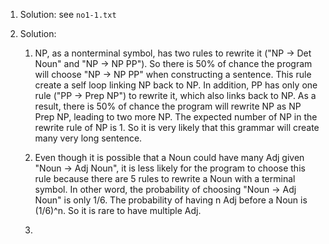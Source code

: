 1. Solution:
see `no1-1.txt`

2. Solution:
    1. NP, as a nonterminal symbol, has two rules to rewrite it ("NP -> Det
       Noun" and "NP -> NP PP"). So there is 50% of chance the program will
       choose "NP -> NP PP" when constructing a sentence. This rule create a
       self loop linking NP back to NP. In addition, PP has only one rule ("PP
       -> Prep NP") to rewrite it, which also links back to NP. As a result,
       there is 50% of chance the program will rewrite NP as NP Prep NP,
       leading to two more NP. The expected number of NP in the rewrite rule
       of NP is 1. So it is very likely that this grammar will create many
       very long sentence.

    2. Even though it is possible that a Noun could have many Adj given "Noun
       -> Adj Noun", it is less likely for the program to choose this rule
       because there are 5 rules to rewrite a Noun with a terminal symbol. In
       other word, the probability of choosing "Noun -> Adj Noun" is only 1/6.
       The probability of having n Adj before a Noun is (1/6)^n. So it is rare
       to have multiple Adj.

    3. 
